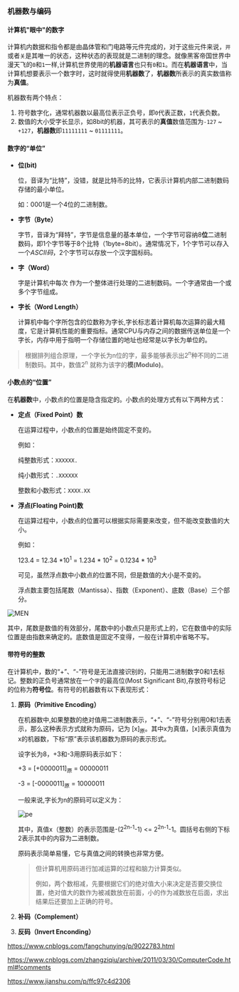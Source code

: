 

### 机器数与编码



#### 计算机"眼中"的数字

计算机内数据和指令都是由晶体管和门电路等元件完成的，对于这些元件来说，`开`或者`关`是其唯一的状态，这种状态的表现就是二进制的理念。就像黑客帝国世界中漫天飞的`0`和`1`一样,计算机世界使用的**机器语言**也只有`0`和`1`。而在**机器语言**中，当计算机想要表示一个数字时，这时就得使用**机器数**了，**机器数**所表示的真实数值称为**真值**。



机器数有两个特点：

1. 符号数字化，通常机器数以最高位表示正负号，即`0`代表正数，`1`代表负数。
2. 数值的大小受字长显示，如8bit的机器，其可表示的**真值**数值范围为`-127` ~ `+127`，**机器数**即`11111111` ~ `01111111`。



#### 数字的“单位”

- **位(bit)**

  位，音译为“比特”，没错，就是比特币的比特，它表示计算机内部二进制数码存储的最小单位。

  如：0001是一个4位的二进制数。

- **字节（Byte）**

  字节，音译为“拜特”，字节是信息量的基本单位，一个字节可容纳8**位**二进制数码，即1个字节等于8个比特（1byte=8bit）。通常情况下，1个字节可以存入一个*ASCII码*，2个字节可以存放一个汉字国标码。


- **字（Word）**

  字是计算机中每次 作为一个整体进行处理的二进制数码。一个字通常由一个或多个字节组成。

- **字长（Word Length）**

  计算机中每个字所包含的位数称为字长,字长标志着计算机每次运算的最大精度，它是计算机性能的重要指标。通常CPU与内存之间的数据传送单位是一个字长，内存中用于指明一个存储位置的地址也经常是以字长为单位的。

>根据排列组合原理，一个字长为n位的字，最多能够表示出2<sup>n</sup>种不同的二进制数码。其中，数值2<sup>n</sup> 就称为该字的**模(Modulo)**。



#### **小数点的“位置”**

在**机器数**中，小数点的位置是隐含指定的。小数点的处理方式有以下两种方式：

- **定点（Fixed Point）数**

  在运算过程中，小数点的位置是始终固定不变的。

  例如：

  纯整数形式：`XXXXXX.`

  纯小数形式：`.XXXXXX`

  整数和小数形式：`XXXX.XX`

- **浮点(Floating Point)数**

  在运算过程中，小数点的位置可以根据实际需要来改变，但不能改变数值的大小。

  例如：

  123.4 = 12.34 *10<sup>1</sup> = 1.234 * 10<sup>2</sup> =  0.1234 * 10<sup>3</sup>

  可见，虽然浮点数中小数点的位置不同，但是数值的大小是不变的。

  浮点数主要包括尾数（Mantissa）、指数（Exponent）、底数（Base）三个部分。

![MEN](C:\Users\Administrator\Desktop\MEN.png)

其中，尾数是数值的有效部分，尾数中的小数点只是形式上的，它在数值中的实际位置是由指数来确定的。底数值是固定不变得，一般在计算机中省略不写。



#### 带符号的整数

在计算机中，数的“+”、“-”符号是无法直接识别的，只能用二进制数字0和1去标记。整数的正负号通常放在一个`字`的最高位(Most Significant Bit),存放符号标记的位称为**符号位**。有符号的机器数有以下表现形式：

1. **原码（Primitive Encoding）**

   在机器数中,如果整数的绝对值用二进制数表示，“+”、“-”符号分别用0和1去表示，那么这种表示方式就称为原码，记为 [x]<sub>原</sub>。其中x为真值，[x]表示真值为x的机器数，下标“原”表示该机器数为原码的表示形式。

   设字长为8，+3和-3用原码表示如下：

   +3 = [+0000011]<sub>原</sub> = 00000011

   -3 = [-0000011]<sub>原</sub> = 10000011

   一般来说,字长为n的原码可以定义为：

   ![pe](C:\Users\Administrator\Desktop\pe.png)

   其中，真值x（整数）的表示范围是-(2<sup>2n-1</sup>-1) <= 2<sup>2n-1</sup>-1。圆括号右侧的下标2表示其中的内容为二进制数。

   原码表示简单易懂，它与真值之间的转换也非常方便。

   >但计算机用原码进行加减运算的过程和脑力计算类似。
   >
   >例如，两个数相减，先要根据它们的绝对值大小来决定是否要交换位置，绝对值大的数作为被减数放在前面，小的作为减数放在后面，求出结果后还要加上正确的符号。

2. **补码（Complement）**


1. **反码（Invert Enconding）**

https://www.cnblogs.com/fangchunying/p/9022783.html

https://www.cnblogs.com/zhangziqiu/archive/2011/03/30/ComputerCode.html#!comments

https://www.jianshu.com/p/ffc97c4d2306

